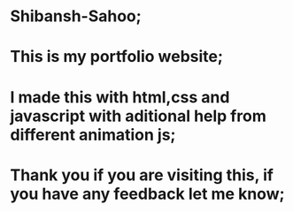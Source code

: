 # Shibansh-Sahoo;

# This is my portfolio website;

# I made this with html,css and javascript with aditional help from different animation js;

# Thank you if you are visiting this, if you have any feedback let me know;
